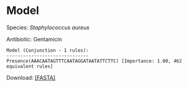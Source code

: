 
# Model

Species: *Staphylococcus aureus*

Antibiotic: Gentamicin

```
Model (Conjunction - 1 rules):
------------------------------
Presence(AAACAATAGTTTCAATAGGATAATATTCTTC) [Importance: 1.00, 462 equivalent rules]

```

Download: [[FASTA]](./model.fasta)

